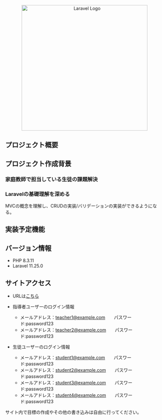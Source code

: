 <p align="center"><a href="https://laravel.com" target="_blank"><img src="https://raw.githubusercontent.com/laravel/art/master/logo-lockup/5%20SVG/2%20CMYK/1%20Full%20Color/laravel-logolockup-cmyk-red.svg" width="400" alt="Laravel Logo"></a></p>

## プロジェクト概要


## プロジェクト作成背景

### 家庭教師で担当している生徒の課題解決

### Laravelの基礎理解を深める
MVCの概念を理解し、CRUDの実装/バリデーションの実装ができるようになる。

## 実装予定機能


## バージョン情報

- PHP 8.3.11
- Laravel 11.25.0

## サイトアクセス

- URLは<a href="https://kateikyoshi-lms.com/">こちら</a>
- 指導者ユーザーのログイン情報
    - メールアドレス：teacher1@example.com　　パスワード:password123
    - メールアドレス：teacher2@example.com　　パスワード:password123
  
- 生徒ユーザーのログイン情報
    - メールアドレス：student1@example.com　　パスワード:password123
    - メールアドレス：student2@example.com　　パスワード:password123
    - メールアドレス：student3@example.com　　パスワード:password123
    - メールアドレス：student4@example.com　　パスワード:password123

サイト内で目標の作成やその他の書き込みは自由に行ってください。
